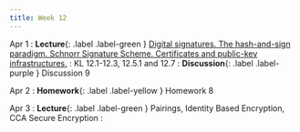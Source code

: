 ```yaml
---
title: Week 12
---
```


Apr 1
: **Lecture**{: .label .label-green } [Digital signatures. The hash-and-sign paradigm. Schnorr Signature Scheme. Certificates and public-key infrastructures.](/assets/lecture_slides/lec17.pdf)
    : KL 12.1-12.3, 12.5.1 and 12.7
: **Discussion**{: .label .label-purple } Discussion 9

Apr 2
: **Homework**{: .label .label-yellow } Homework 8

Apr 3
: **Lecture**{: .label .label-green }  Pairings, Identity Based Encryption, CCA Secure Encryption
    :  

